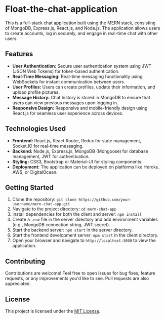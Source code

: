 # Float-the-chat-application


This is a full-stack chat application built using the MERN stack, consisting of MongoDB, Express.js, React.js, and Node.js. The application allows users to create accounts, log in securely, and engage in real-time chat with other users.

## Features

- **User Authentication:** Secure user authentication system using JWT (JSON Web Tokens) for token-based authentication.
- **Real-Time Messaging:** Real-time messaging functionality using WebSockets for instant communication between users.
- **User Profiles:** Users can create profiles, update their information, and upload profile pictures.
- **Message History:** Chat history is stored in MongoDB to ensure that users can view previous messages upon logging in.
- **Responsive Design:** Responsive and mobile-friendly design using React.js for seamless user experience across devices.

## Technologies Used

- **Frontend:** React.js, React Router, Redux for state management, Socket.IO for real-time messaging.
- **Backend:** Node.js, Express.js, MongoDB (Mongoose) for database management, JWT for authentication.
- **Styling:** CSS3, Bootstrap or Material-UI for styling components.
- **Deployment:** The application can be deployed on platforms like Heroku, AWS, or DigitalOcean.

## Getting Started

1. Clone the repository: `git clone https://github.com/your-username/mern-chat-app.git`
2. Navigate to the project directory: `cd mern-chat-app`
3. Install dependencies for both the client and server: `npm install`
4. Create a `.env` file in the server directory and add environment variables (e.g., MongoDB connection string, JWT secret).
5. Start the backend server: `npm start` in the server directory.
6. Start the frontend development server: `npm start` in the client directory.
7. Open your browser and navigate to `http://localhost:3000` to view the application.

## Contributing

Contributions are welcome! Feel free to open issues for bug fixes, feature requests, or any improvements you'd like to see. Pull requests are also appreciated.

## License

This project is licensed under the [MIT License](https://opensource.org/licenses/MIT).
